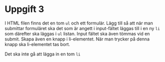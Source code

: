 # Uppgift 3

I HTML filen finns det en tom `ul` och ett formulär. Lägg till så att när man submittar formuläret ska det som är angett i input-fältet läggas till i en ny `li` som därefter ska läggas i `ul` listan. Input fältet ska även tömmas vid en submit. Skapa även en knapp i li-elementet. När man trycker på denna knapp ska li-elementet tas bort.

Det ska inte gå att lägga in en tom `li`
